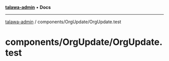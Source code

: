 [**talawa-admin**](../../../README.md) • **Docs**

***

[talawa-admin](../../../modules.md) / components/OrgUpdate/OrgUpdate.test

# components/OrgUpdate/OrgUpdate.test
